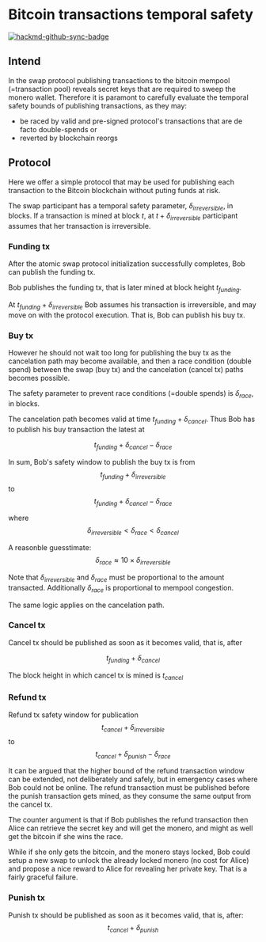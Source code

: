 # Bitcoin transactions temporal safety

[![hackmd-github-sync-badge](https://hackmd.io/Gm-hicyeTpeTM6NoTrSM0Q/badge)](https://hackmd.io/Gm-hicyeTpeTM6NoTrSM0Q)


## Intend
In the swap protocol publishing transactions to the bitcoin mempool (=transaction pool) reveals secret keys that are required to sweep the monero wallet. Therefore it is paramont to carefully evaluate the temporal safety bounds of publishing transactions, as they may:
- be raced by valid and pre-signed protocol's transactions that are de facto double-spends or 
- reverted by blockchain reorgs


## Protocol

Here we offer a simple protocol that may be used for publishing each transaction to the Bitcoin blockchain without puting funds at risk.


The swap participant has a temporal safety parameter, $\delta_{irreversible}$, in blocks. If a transaction is mined at block $t$, at $t + \delta_{irreversible}$ participant assumes that her transaction is irreversible. 

### Funding tx

After the atomic swap protocol initialization successfully completes, Bob can publish the funding tx. 

Bob publishes the funding tx, that is later mined at block height $t_{funding}$. 

At $t_{funding} + \delta_{irreversible}$ Bob assumes his transaction is irreversible, and may move on with the protocol execution. That is, Bob can publish his buy tx. 

### Buy tx
However he should not wait too long for publishing the buy tx as the cancelation path may become available, and then a race condition (double spend) between the swap (buy tx) and the cancelation (cancel tx) paths becomes possible. 

The safety parameter to prevent race conditions (=double spends) is $\delta_{race}$, in blocks.

The cancelation path becomes valid at time $t_{funding} + \delta_{cancel}$. Thus Bob has to publish his buy transaction the latest at 

$$t_{funding} + \delta_{cancel} - \delta_{race} $$


In sum, Bob's safety window to publish the buy tx is from 
$$t_{funding} + \delta_{irreversible}$$ 
to
$$t_{funding} + \delta_{cancel} - \delta_{race} $$

where 
$$\delta_{irreversible} < \delta_{race} < \delta_{cancel}$$

A reasonble guesstimate:
$$\delta_{race} \approx 10\times \delta_{irreversible}$$


Note that $\delta_{irreversible}$ and $\delta_{race}$ must be proportional to the amount transacted. Additionally $\delta_{race}$  is proportional to mempool congestion.

The same logic applies on the cancelation path.

### Cancel tx
Cancel tx should be published as soon as it becomes valid, that is, after 

$$t_{funding} + \delta_{cancel}$$

The block height in which cancel tx is mined is $t_{cancel}$

### Refund tx
Refund tx safety window for publication 
$$t_{cancel} + \delta_{irreversible}$$ 
to
$$t_{cancel} + \delta_{punish} - \delta_{race} $$

It can be argued that the higher bound of the refund transaction window can be extended, not deliberately and safely, but in emergency cases where Bob could not be online. The refund transaction must be published before the punish transaction gets mined, as they consume the same output from the cancel tx. 

The counter argument is that if Bob publishes the refund transaction then Alice can retrieve the secret key and will get the monero, and might as well get the bitcoin if she wins the race. 

While if she only gets the bitcoin, and the monero stays locked, Bob could setup a new swap to unlock the already locked monero (no cost for Alice) and propose a nice reward to Alice for revealing her private key. That is a fairly graceful failure.

### Punish tx
Punish tx should be published as soon as it becomes valid, that is, after: 
$$t_{cancel} + \delta_{punish}$$
